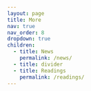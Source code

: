 ```yaml
---
layout: page
title: More
nav: true
nav_order: 8
dropdown: true
children:
  - title: News
    permalink: /news/
  - title: divider
  - title: Readings
    permalink: /readings/
---
```

